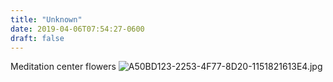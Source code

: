 ```yaml
---
title: "Unknown"
date: 2019-04-06T07:54:27-0600
draft: false
---
```


Meditation center flowers
![A50BD123-2253-4F77-8D20-1151821613E4.jpg](http://ianwhitney.micro.blog/uploads/2019/bee664edb5.jpg)
